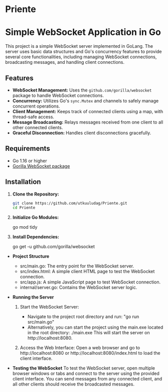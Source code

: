 # Priente

# Simple WebSocket Application in Go

This project is a simple WebSocket server implemented in GoLang. The server uses basic data structures and Go's concurrency features to provide several core functionalities, including managing WebSocket connections, broadcasting messages, and handling client connections.

## Features

- **WebSocket Management:** Uses the `github.com/gorilla/websocket` package to handle WebSocket connections.
- **Concurrency:** Utilizes Go's `sync.Mutex` and channels to safely manage concurrent operations.
- **Client Management:** Keeps track of connected clients using a map, with thread-safe access.
- **Message Broadcasting:** Relays messages received from one client to all other connected clients.
- **Graceful Disconnection:** Handles client disconnections gracefully.

## Requirements

- Go 1.16 or higher
- [Gorilla WebSocket package](https://github.com/gorilla/websocket)

## Installation

1. **Clone the Repository:**

   ```bash
   git clone https://github.com/utkuuludag/Priente.git
   cd Priente

2. **Initialize Go Modules:**

    go mod tidy

3. **Install Dependencies:**

    go get -u github.com/gorilla/websocket


- **Project Structure**
    - src/main.go: The entry point for the WebSocket server.
    - src/index.html: A simple client HTML page to test the WebSocket connection.
    - src/app.js: A simple JavaScript page to test WebSocket connection.
    - internal/server.go: Contains the WebSocket server logic.

- **Running the Server**
    1. Start the WebSocket Server:

        - Navigate to the project root directory and run: "go run src/main.go"
        - Alternatively, you can start the project using the main.exe located in the root directory: ./main.exe
        This will start the server on http://localhost:8080.
    2. Access the Web Interface:
        Open a web browser and go to http://localhost:8080 or http://localhost:8080/index.html to load the client interface.

- **Testing the WebSocket**
    To test the WebSocket server, open multiple browser windows or tabs and connect to the server using the provided client interface. You can send messages from any connected client, and all other clients should receive the broadcasted messages.
